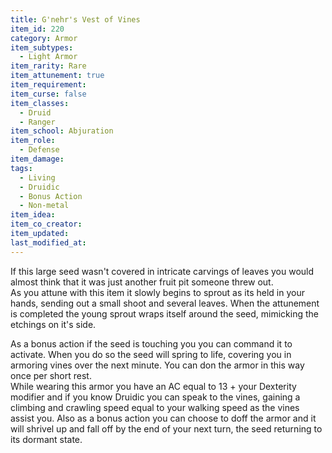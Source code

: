 ```yaml
---
title: G'nehr's Vest of Vines
item_id: 220
category: Armor
item_subtypes: 
  - Light Armor
item_rarity: Rare
item_attunement: true
item_requirement: 
item_curse: false
item_classes: 
  - Druid
  - Ranger
item_school: Abjuration
item_role: 
  - Defense
item_damage: 
tags:
  - Living
  - Druidic
  - Bonus Action
  - Non-metal
item_idea: 
item_co_creator: 
item_updated: 
last_modified_at: 
---
```


If this large seed wasn't covered in intricate carvings of leaves you would almost think that it was just another fruit pit someone threw out.  
As you attune with this item it slowly begins to sprout as its held in your hands, sending out a small shoot and several leaves. When the attunement is completed the young sprout wraps itself around the seed, mimicking the etchings on it's side.  

As a bonus action if the seed is touching you you can command it to activate. When you do so the seed will spring to life, covering you in armoring vines over the next minute. You can don the armor in this way once per short rest.  
While wearing this armor you have an AC equal to 13 + your Dexterity modifier and if you know Druidic you can speak to the vines, gaining a climbing and crawling speed equal to your walking speed as the vines assist you. Also as a bonus action you can choose to doff the armor and it will shrivel up and fall off by the end of your next turn, the seed returning to its dormant state.

